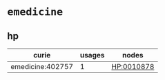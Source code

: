 # `emedicine`

## hp

| curie            |   usages | nodes                                           |
|------------------|----------|-------------------------------------------------|
| emedicine:402757 |        1 | [HP:0010878](https://bioregistry.io/HP:0010878) |

